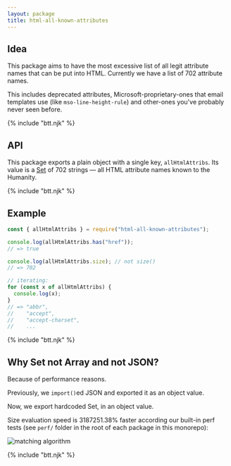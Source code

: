 ```yaml
---
layout: package
title: html-all-known-attributes
---
```


## Idea

This package aims to have the most excessive list of all legit attribute names that can be put into HTML. Currently we have a list of 702 attribute names.

This includes deprecated attributes, Microsoft-proprietary-ones that email templates use (like `mso-line-height-rule`) and other-ones you've probably never seen before.

{% include "btt.njk" %}

## API

This package exports a plain object with a single key, `allHtmlAttribs`. Its value is a [Set](https://exploringjs.com/impatient-js/ch_sets.html) of 702 strings — all HTML attribute names known to the Humanity.

{% include "btt.njk" %}

## Example

```js
const { allHtmlAttribs } = require("html-all-known-attributes");

console.log(allHtmlAttribs.has("href"));
// => true

console.log(allHtmlAttribs.size); // not size()
// => 702

// iterating:
for (const x of allHtmlAttribs) {
  console.log(x);
}
// => "abbr",
//    "accept",
//    "accept-charset",
//    ...
```

{% include "btt.njk" %}

## Why Set not Array and not JSON?

Because of performance reasons.

Previously, we `import()`ed JSON and exported it as an object value.

Now, we export hardcoded Set, in an object value.

Size evaluation speed is 3187251.38% faster according our built-in perf tests (see `perf/` folder in the root of each package in this monorepo):

![matching algorithm](https://glcdn.githack.com/codsen/codsen/raw/master/packages/html-all-known-attributes/media/perf_set_vs_array_from_json.png)

{% include "btt.njk" %}

